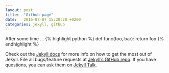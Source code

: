 ```yaml
---
layout: post
title:  "Github page"
date:   2016-07-07 15:20:28 +0200
categories: jekyll, github
---
```

After some time ...
{% highlight python %}
def func(foo, bar):
    return foo
{% endhighlight %}

Check out the [Jekyll docs][jekyll-docs] for more info on how to get the most out of Jekyll. File all bugs/feature requests at [Jekyll’s GitHub repo][jekyll-gh]. If you have questions, you can ask them on [Jekyll Talk][jekyll-talk].

[jekyll-docs]: http://jekyllrb.com/docs/home
[jekyll-gh]:   https://github.com/jekyll/jekyll
[jekyll-talk]: https://talk.jekyllrb.com/
